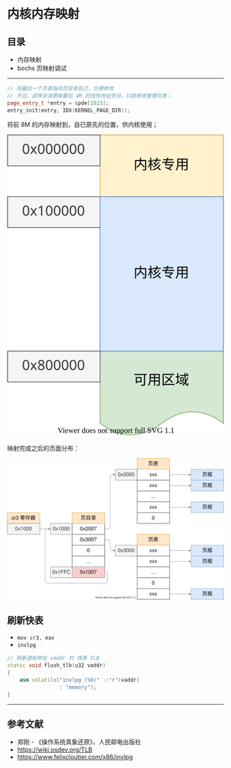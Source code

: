 # 内核内存映射

## 目录

- 内存映射
- bochs 页映射调试

---

```c++
// 将最后一个页表指向页目录自己，方便修改
// 不过，这样会浪费掉最后 4M 的线性地址空间，只能用来管理页表；
page_entry_t *entry = &pde[1023];
entry_init(entry, IDX(KERNEL_PAGE_DIR));
```

将前 8M 的内存映射到，自已原先的位置，供内核使用；

![](./images/memory_map_02.drawio.svg)

映射完成之后的页面分布：

![](./images/memory_paging_02.drawio.svg)

## 刷新快表

- `mov cr3, eax`
- `invlpg`

```c++
// 刷新虚拟地址 vaddr 的 快表 TLB
static void flush_tlb(u32 vaddr)
{
    asm volatile("invlpg (%0)" ::"r"(vaddr)
                 : "memory");
}
```

----

## 参考文献

- 郑刚 - 《操作系统真象还原》，人民邮电出版社
- <https://wiki.osdev.org/TLB>
- <https://www.felixcloutier.com/x86/invlpg>
